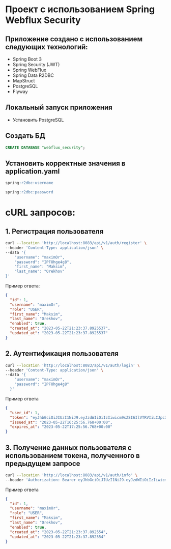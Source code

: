 Проект c использованием Spring Webflux Security
================================


## Приложение создано с использованием следующих технологий:
 - Spring Boot 3
 - Spring Security (JWT)
 - Spring WebFlux
 - Spring Data R2DBC
 - MapStruct
 - PostgreSQL
 - Flyway


## Локальный запуск приложения
- Установить PostgreSQL

## Создать БД
```sql
CREATE DATABASE "webflux_security";
```

## Установить корректные значения в application.yaml
```sql
spring:r2dbc:username
```

```sql
spring:r2dbc:password
```

# cURL запросов:

## 1. Регистрация пользователя
```bash
curl --location 'http://localhost:8083/api/v1/auth/register' \
--header 'Content-Type: application/json' \
--data '{
    "username": "maximOr",
    "password": "IPFOhge4g8",
    "first_name": "Maksim",
    "last_name": "Orekhov"
}'
```

Пример ответа:
```json
{
  "id": 1,
  "username": "maximOr",
  "role": "USER",
  "first_name": "Maksim",
  "last_name": "Orekhov",
  "enabled": true,
  "created_at": "2023-05-22T21:23:37.8925537",
  "updated_at": "2023-05-22T21:23:37.8925537"
}
```

## 2. Аутентификация пользователя
```bash
curl --location 'http://localhost:8083/api/v1/auth/login' \
--header 'Content-Type: application/json' \
--data '{
    "username": "maximOr",
    "password": "IPFOhge4g8"
  }'
```

Пример ответа
```json
{
  "user_id": 1,
  "token": "eyJhbGciOiJIUzI1NiJ9.eyJzdWIiOiIzIiwicm9sZSI6IlVTRVIiLCJpc3MiOiJvcmVraG9mZiIsImV4cCI6MTY4NDc3NjM1NiwiaWF0IjoxNjg0NzcyNzU2LCJqdGkiOiI3YzBmZTMxMS0zMTBlLTRjMjUtYTcyMC02ZWJjOGVjN2RiN2YiLCJ1c2VybmFtZSI6Im1heGltT3IifQ.bp-qG5KWLPz1joFa_8giV6Uitbbx87AaSxznDr-HyXU",
  "issued_at": "2023-05-22T16:25:56.768+00:00",
  "expires_at": "2023-05-22T17:25:56.768+00:00"
}
```

## 3. Получение данных пользователя с использованием токена, полученного в предыдущем запросе

```bash
curl --location 'http://localhost:8083/api/v1/auth/info' \
--header 'Authorization: Bearer eyJhbGciOiJIUzI1NiJ9.eyJzdWIiOiIzIiwicm9sZSI6IlVTRVIiLCJpc3MiOiJvcmVraG9mZiIsImV4cCI6MTY4NDc3NjM1NiwiaWF0IjoxNjg0NzcyNzU2LCJqdGkiOiI3YzBmZTMxMS0zMTBlLTRjMjUtYTcyMC02ZWJjOGVjN2RiN2YiLCJ1c2VybmFtZSI6Im1heGltT3IifQ.bp-qG5KWLPz1joFa_8giV6Uitbbx87AaSxznDr-HyXU'
```

Пример ответа
```json
{
  "id": 1,
  "username": "maximOr",
  "role": "USER",
  "first_name": "Maksim",
  "last_name": "Orekhov",
  "enabled": true,
  "created_at": "2023-05-22T21:23:37.892554",
  "updated_at": "2023-05-22T21:23:37.892554"
}
```

